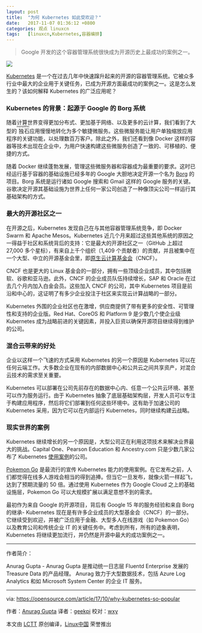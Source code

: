 ```yaml
---
layout: post
title:	"为何 Kubernetes 如此受欢迎？"
date:	2017-11-07 01:36:12 +0800 
categories:	观点 linuxcn 
tags:	[linuxcn,Kubernetes,容器编排]
---
```




> 
> Google 开发的这个容器管理系统很快成为开源历史上最成功的案例之一。
> 
> 
> 


![](/Asserts/Images//attachment/album/201711/07/013606ont6zxs8znc9x94m.png)


[Kubernetes](https://kubernetes.io/) 是一个在过去几年中快速蹿升起来的开源的容器管理系统。它被众多行业中最大的企业用于关键任务，已成为开源方面最成功的案例之一。这是怎么发生的？该如何解释 Kubernetes 的广泛应用呢？


### Kubernetes 的背景：起源于 Google 的 Borg 系统


随着计算世界变得更加分布式、更加基于网络、以及更多的云计算，我们看到了大型的<ruby> 独石 <rt>  monolithic </rt></ruby>应用慢慢地转化为多个敏捷微服务。这些微服务能让用户单独缩放应用程序的关键功能，以处理数百万客户。除此之外，我们还看到像 Docker 这样的容器等技术出现在企业中，为用户快速构建这些微服务创造了一致的、可移植的、便捷的方式。


随着 Docker 继续蓬勃发展，管理这些微服务器和容器成为最重要的要求。这时已经运行基于容器的基础设施已经多年的 Google 大胆地决定开源一个名为 [Borg](http://queue.acm.org/detail.cfm?id=2898444) 的项目。Borg 系统是运行诸如 Google 搜索和 Gmail 这样的 Google 服务的关键。谷歌决定开源其基础设施为世界上任何一家公司创造了一种像顶尖公司一样运行其基础架构的方式。


### 最大的开源社区之一


在开源之后，Kubernetes 发现自己在与其他容器管理系统竞争，即 Docker Swarm 和 Apache Mesos。Kubernetes 近几个月来超过这些其他系统的原因之一得益于社区和系统背后的支持：它是最大的开源社区之一（GitHub 上超过 27,000 多个星标），有来自上千个组织（1,409 个贡献者）的贡献，并且被集中在一个大型、中立的开源基金会里，即[原生云计算基金会](https://www.cncf.io/)（CNCF）。


CNCF 也是更大的 Linux 基金会的一部分，拥有一些顶级企业成员，其中包括微软、谷歌和亚马逊。此外，CNCF 的企业成员队伍持续增长，SAP 和 Oracle 在过去几个月内加入白金会员。这些加入 CNCF 的公司，其中 Kubernetes 项目是前沿和中心的，这证明了有多少企业投注于社区来实现云计算战略的一部分。


Kubernetes 外围的企业社区也在激增，供应商提供了带有更多的安全性、可管理性和支持的企业版。Red Hat、CoreOS 和 Platform 9 是少数几个使企业级 Kubernetes 成为战略前进的关键因素，并投入巨资以确保开源项目继续得到维护的公司。


### 混合云带来的好处


企业以这样一个飞速的方式采用 Kubernetes 的另一个原因是 Kubernetes 可以在任何云端工作。大多数企业在现有的内部数据中心和公共云之间共享资产，对混合云技术的需求至关重要。


Kubernetes 可以部署在公司先前存在的数据中心内、任意一个公共云环境、甚至可以作为服务运行。由于 Kubernetes 抽象了底层基础架构层，开发人员可以专注于构建应用程序，然后将它们部署到任何这些环境中。这有助于加速公司的 Kubernetes 采用，因为它可以在内部运行 Kubernetes，同时继续构建云战略。


### 现实世界的案例


Kubernetes 继续增长的另一个原因是，大型公司正在利用这项技术来解决业界最大的挑战。Capital One、Pearson Education 和 Ancestry.com 只是少数几家公布了 Kubernetes [使用案例](https://kubernetes.io/case-studies/)的公司。


[Pokemon Go](https://cloudplatform.googleblog.com/2016/09/bringing-Pokemon-GO-to-life-on-Google-Cloud.html) 是最流行的宣传 Kubernetes 能力的使用案例。在它发布之前，人们都觉得在线多人游戏会相当的得到追捧。但当它一旦发布，就像火箭一样起飞，达到了预期流量的 50 倍。通过使用 Kubernetes 作为 Google Cloud 之上的基础设施层，Pokemon Go 可以大规模扩展以满足意想不到的需求。


最初作为来自 Google 的开源项目，背后有 Google 15 年的服务经验和来自 Borg 的继承- Kubernetes 现在是有许多企业成员的大型基金会（CNCF）的一部分。它继续受到欢迎，并被广泛应用于金融、大型多人在线游戏（如 Pokemon Go）以及教育公司和传统企业 IT 的关键任务中。考虑到所有，所有的迹象表明，Kubernetes 将继续更加流行，并仍然是开源中最大的成功案例之一。




---


作者简介：


Anurag Gupta - Anurag Gupta 是推动统一日志层 Fluentd Enterprise 发展的 Treasure Data 的产品经理。 Anurag 致力于大型数据技术，包括 Azure Log Analytics 和如 Microsoft System Center 的企业 IT 服务。




---


via: <https://opensource.com/article/17/10/why-kubernetes-so-popular>


作者：[Anurag Gupta](https://opensource.com/users/anuraggupta) 译者：[geekpi](https://github.com/geekpi) 校对：[wxy](https://github.com/wxy)


本文由 [LCTT](https://github.com/LCTT/TranslateProject) 原创编译，[Linux中国](https://linux.cn/) 荣誉推出

